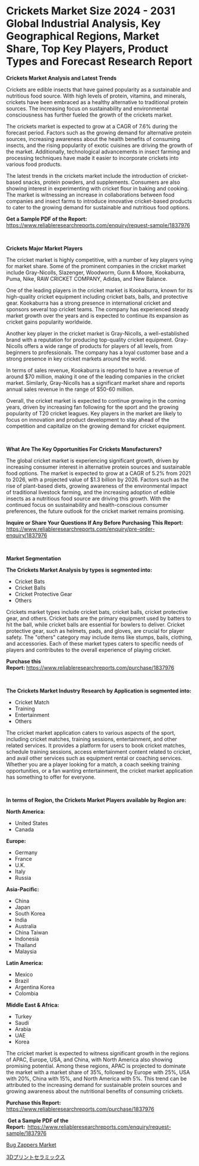<p><h1>Crickets Market Size 2024 - 2031 Global Industrial Analysis, Key Geographical Regions, Market Share, Top Key Players, Product Types and Forecast Research Report</h1></p><p><strong>Crickets Market Analysis and Latest Trends</strong></p>
<p><p>Crickets are edible insects that have gained popularity as a sustainable and nutritious food source. With high levels of protein, vitamins, and minerals, crickets have been embraced as a healthy alternative to traditional protein sources. The increasing focus on sustainability and environmental consciousness has further fueled the growth of the crickets market.</p><p>The crickets market is expected to grow at a CAGR of 7.6% during the forecast period. Factors such as the growing demand for alternative protein sources, increasing awareness about the health benefits of consuming insects, and the rising popularity of exotic cuisines are driving the growth of the market. Additionally, technological advancements in insect farming and processing techniques have made it easier to incorporate crickets into various food products.</p><p>The latest trends in the crickets market include the introduction of cricket-based snacks, protein powders, and supplements. Consumers are also showing interest in experimenting with cricket flour in baking and cooking. The market is witnessing an increase in collaborations between food companies and insect farms to introduce innovative cricket-based products to cater to the growing demand for sustainable and nutritious food options.</p></p>
<p><strong>Get a Sample PDF of the Report:&nbsp;</strong> <a href="https://www.reliableresearchreports.com/enquiry/request-sample/1837976">https://www.reliableresearchreports.com/enquiry/request-sample/1837976</a></p>
<p>&nbsp;</p>
<p><strong>Crickets Major Market Players</strong></p>
<p><p>The cricket market is highly competitive, with a number of key players vying for market share. Some of the prominent companies in the cricket market include Gray-Nicolls, Slazenger, Woodworm, Gunn & Moore, Kookaburra, Puma, Nike, RAW CRICKET COMPANY, Adidas, and New Balance.</p><p>One of the leading players in the cricket market is Kookaburra, known for its high-quality cricket equipment including cricket bats, balls, and protective gear. Kookaburra has a strong presence in international cricket and sponsors several top cricket teams. The company has experienced steady market growth over the years and is expected to continue its expansion as cricket gains popularity worldwide.</p><p>Another key player in the cricket market is Gray-Nicolls, a well-established brand with a reputation for producing top-quality cricket equipment. Gray-Nicolls offers a wide range of products for players of all levels, from beginners to professionals. The company has a loyal customer base and a strong presence in key cricket markets around the world.</p><p>In terms of sales revenue, Kookaburra is reported to have a revenue of around $70 million, making it one of the leading companies in the cricket market. Similarly, Gray-Nicolls has a significant market share and reports annual sales revenue in the range of $50-60 million.</p><p>Overall, the cricket market is expected to continue growing in the coming years, driven by increasing fan following for the sport and the growing popularity of T20 cricket leagues. Key players in the market are likely to focus on innovation and product development to stay ahead of the competition and capitalize on the growing demand for cricket equipment.</p></p>
<p>&nbsp;</p>
<p><strong>What Are The Key Opportunities For Crickets Manufacturers?</strong></p>
<p><p>The global cricket market is experiencing significant growth, driven by increasing consumer interest in alternative protein sources and sustainable food options. The market is expected to grow at a CAGR of 5.2% from 2021 to 2026, with a projected value of $1.3 billion by 2026. Factors such as the rise of plant-based diets, growing awareness of the environmental impact of traditional livestock farming, and the increasing adoption of edible insects as a nutritious food source are driving this growth. With the continued focus on sustainability and health-conscious consumer preferences, the future outlook for the cricket market remains promising.</p></p>
<p><strong>Inquire or Share Your Questions If Any Before Purchasing This Report:</strong> <a href="https://www.reliableresearchreports.com/enquiry/pre-order-enquiry/1837976">https://www.reliableresearchreports.com/enquiry/pre-order-enquiry/1837976</a></p>
<p>&nbsp;</p>
<p><strong>Market Segmentation</strong></p>
<p><strong>The Crickets Market Analysis by types is segmented into:</strong></p>
<p><ul><li>Cricket Bats</li><li>Cricket Balls</li><li>Cricket Protective Gear</li><li>Others</li></ul></p>
<p><p>Crickets market types include cricket bats, cricket balls, cricket protective gear, and others. Cricket bats are the primary equipment used by batters to hit the ball, while cricket balls are essential for bowlers to deliver. Cricket protective gear, such as helmets, pads, and gloves, are crucial for player safety. The "others" category may include items like stumps, bails, clothing, and accessories. Each of these market types caters to specific needs of players and contributes to the overall experience of playing cricket.</p></p>
<p><strong>Purchase this Report:&nbsp;</strong><a href="https://www.reliableresearchreports.com/purchase/1837976">https://www.reliableresearchreports.com/purchase/1837976</a></p>
<p>&nbsp;</p>
<p><strong>The Crickets Market Industry Research by Application is segmented into:</strong></p>
<p><ul><li>Cricket Match</li><li>Training</li><li>Entertainment</li><li>Others</li></ul></p>
<p><p>The cricket market application caters to various aspects of the sport, including cricket matches, training sessions, entertainment, and other related services. It provides a platform for users to book cricket matches, schedule training sessions, access entertainment content related to cricket, and avail other services such as equipment rental or coaching services. Whether you are a player looking for a match, a coach seeking training opportunities, or a fan wanting entertainment, the cricket market application has something to offer for everyone.</p></p>
<p>&nbsp;</p>
<p><strong>In terms of Region, the Crickets Market Players available by Region are:</strong></p>
<p>
    <p> <strong> North America: </strong>
        <ul>
            <li>United States</li>
            <li>Canada</li>
        </ul>
        </p> 
    <p> <strong> Europe: </strong>
        <ul>
            <li>Germany</li>
            <li>France</li>
            <li>U.K.</li>
            <li>Italy</li>
            <li>Russia</li>
        </ul>
        </p> 
    <p> <strong> Asia-Pacific: </strong>
        <ul>
            <li>China</li>
            <li>Japan</li>
            <li>South Korea</li>
            <li>India</li>
            <li>Australia</li>
            <li>China Taiwan</li>
            <li>Indonesia</li>
            <li>Thailand</li>
            <li>Malaysia</li>
        </ul>
        </p> 
    <p> <strong> Latin America: </strong>
        <ul>
            <li>Mexico</li>
            <li>Brazil</li>
            <li>Argentina Korea</li>
            <li>Colombia</li>
        </ul>
        </p> 
    <p> <strong> Middle East & Africa: </strong>
        <ul>
            <li>Turkey</li>
            <li>Saudi</li>
            <li>Arabia</li>
            <li>UAE</li>
            <li>Korea</li>
        </ul>
    </p>
    </p>
<p><p>The cricket market is expected to witness significant growth in the regions of APAC, Europe, USA, and China, with North America also showing promising potential. Among these regions, APAC is projected to dominate the market with a market share of 35%, followed by Europe with 25%, USA with 20%, China with 15%, and North America with 5%. This trend can be attributed to the increasing demand for sustainable protein sources and growing awareness about the nutritional benefits of consuming crickets.</p></p>
<p><strong>Purchase this Report: </strong><a href="https://www.reliableresearchreports.com/purchase/1837976">https://www.reliableresearchreports.com/purchase/1837976</a></p>
<p>&nbsp;<strong>Get a Sample PDF of the Report:&nbsp;&nbsp;</strong><a href="https://www.reliableresearchreports.com/enquiry/request-sample/1837976">https://www.reliableresearchreports.com/enquiry/request-sample/1837976</a></p>
<p><strong></strong></p>
<p><p><a href="https://github.com/JameTravis/Market-Research-Report-List-4/blob/main/bug-zappers-market.md">Bug Zappers Market</a></p><p><a href="https://github.com/mohamedbakry57/Market-Research-Report-List-3/blob/main/98925453774.md">3Dプリントセラミックス</a></p></p>